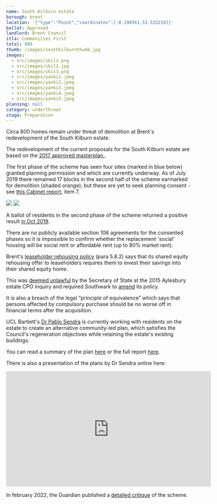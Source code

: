 ```yaml
---
name: South Kilburn estate
borough: brent
location: '{"type":"Point","coordinates":[-0.198561,51.533219]}'
ballot: Approved
landlord: Brent Council
itla: Communities First
total: 800
thumb: /images/southkilburnthumb.jpg
images:
  - src/images/skil1.png
  - src/images/skil2.jpg
  - src/images/skil3.png
  - src/images/yanki1.jpeg
  - src/images/yanki2.jpeg
  - src/images/yanki3.jpeg
  - src/images/yanki4.jpeg
  - src/images/yanki5.jpeg
planning: null
category: underthreat
stage: Preparation
---
```

Circa 800 homes remain under threat of demolition at Brent's redevelopment of the South Kilburn estate.

The redevelopment of the current proposals for the South Kilburn estate are based on the [2017 approved masterplan.](https://www.brent.gov.uk/your-community/regeneration/south-kilburn-regeneration/the-development-process/masterplan-and-programme?tab=southkilburnsupplementaryplanningdocument2017). 

The first phase of the scheme has seen four sites (marked in blue below) granted planning permission and which are currently underway. As of July 2019 there remained 17 blocks in the second half of the scheme earmarked for demolition (shaded orange), but these are yet to seek planning consent  - see [this Cabinet report](http://democracy.brent.gov.uk/ieListDocuments.aspx?CId=455&MId=5355&Ver=4), item 7.

<img src="/images/kilburnlist.png" class="img-fluid rounded img-thumbnail">

<img src="/images/southkilburn.png" class="img-fluid rounded img-thumbnail">

A ballot of residents in the second phase of the scheme returned a positive result [in Oct 2019](https://www.kilburntimes.co.uk/news/south-kilburn-votes-yes-1-6331125).

There are no publicly available section 106 agreements for the consented phases so it is impossible to confirm whether the replacement 'social' housing will be social rent or affordable rent (up to 80% market rent).

Brent's [leaseholder rehousing policy](http://democracy.brent.gov.uk/documents/s60550/Improving%20the%20Housing%20Offer%20for%20Tenants%20and%20Leaseholders.pdf) (para 5.8.2) says that its shared equity rehousing offer to leaseholders requires them to invest their savings into their shared equity home.

This was [deemed unlawful](https://www.theguardian.com/society/2016/sep/16/government-blocks-controversial-plan-to-force-out-housing-estate-residents) by the Secretary of State at the 2015 Aylesbury estate CPO inquiry and required Southwark to [amend](http://moderngov.southwarksites.com/documents/s74901/Report%20Amending%20the%20shared%20equity%20rehousing%20policy%20for%20qualifying%20homeowners%20affected%20by%20regenerati.pdf) its policy.

It is also a breach of the legal “principle of equivalence” which says that persons affected by compulsory purchase should be no worse off in financial terms after the acquisition. 

UCL Bartlett's [Dr Pablo Sendra](https://www.ucl.ac.uk/bartlett/planning/dr-pablo-sendra-fernandez) is currently working with residents on the estate to create an alternative community-led plan, which satisfies the Council's regeneration objectives while retaining the estate's existing buildings.

You can read a summary of the plan [here](/images/cpbrochure.pdf) or the full report [here](/images/cpfullreport.pdf).

There is also a presentation of the plans by Dr Sendra online here: 
<center>
<iframe width="560" height="315" src="https://www.youtube.com/embed/I8YKW0fIqfM" frameborder="0" allow="accelerometer; autoplay; clipboard-write; encrypted-media; gyroscope; picture-in-picture" allowfullscreen></iframe>
</center>

In february 2022, the Guardian published a [detailed critique](https://www.theguardian.com/artanddesign/2022/feb/22/mellow-yellow-south-kilburn-feelgood-buttery-brick-revived-1960s-estate) of the scheme.
